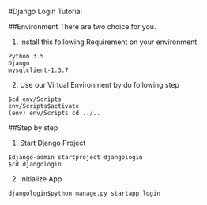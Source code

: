 #Django Login Tutorial

##Environment
There are two choice for you.

1. Install this following Requirement on your environment.
```
Python 3.5
Django
mysqlclient-1.3.7
```

2. Use our Virtual Environment by do following step
```
$cd env/Scripts
env/Scripts$activate
(env) env/Scripts cd ../..
```

##Step by step
1. Start Django Project

```
$django-admin startproject djangologin
$cd djangologin
```

2. Initialize App
```
djangologin$python manage.py startapp login
```
